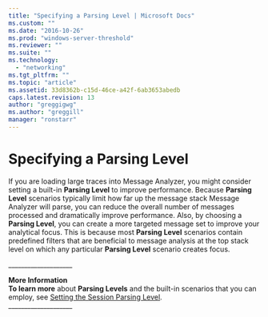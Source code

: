 ```yaml
---
title: "Specifying a Parsing Level | Microsoft Docs"
ms.custom: ""
ms.date: "2016-10-26"
ms.prod: "windows-server-threshold"
ms.reviewer: ""
ms.suite: ""
ms.technology: 
  - "networking"
ms.tgt_pltfrm: ""
ms.topic: "article"
ms.assetid: 33d8362b-c15d-46ce-a42f-6ab3653abedb
caps.latest.revision: 13
author: "greggigwg"
ms.author: "greggill"
manager: "ronstarr"
---
```

# Specifying a Parsing Level
If you are loading large traces into Message Analyzer, you might consider setting a built-in **Parsing Level** to improve performance.  Because **Parsing Level** scenarios typically limit how far up the message stack Message Analyzer will parse, you can reduce the overall number of messages processed and dramatically improve performance. Also, by choosing a **Parsing Level**, you can create a more targeted message set to improve your analytical focus. This is because most **Parsing Level** scenarios contain predefined filters that are beneficial to message analysis at the top stack level on which any particular **Parsing Level** scenario creates focus.  
  
 ___________________\_  
  
 **More Information**   
 **To learn more** about **Parsing Levels** and the built-in scenarios that you can employ, see [Setting the Session Parsing Level](setting-the-session-parsing-level.md).  
___________________\_